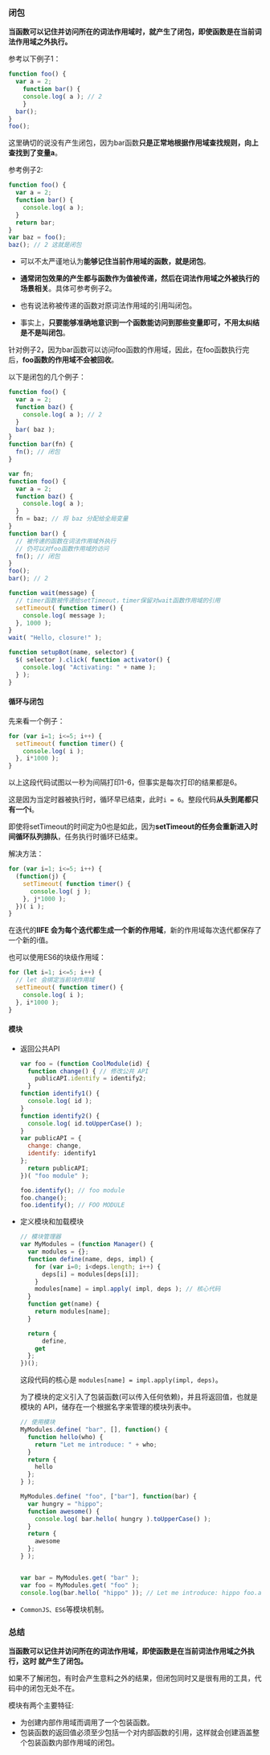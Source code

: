 ### 闭包

**当函数可以记住并访问所在的词法作用域时，就产生了闭包，即使函数是在当前词法作用域之外执行。**

参考以下例子1：

```javascript
function foo() { 
  var a = 2;
	function bar() {
    console.log( a ); // 2
	}
  bar(); 
}
foo();
```

这里确切的说没有产生闭包，因为bar函数**只是正常地根据作用域查找规则，向上查找到了变量a**。

参考例子2:

```javascript
function foo() {
  var a = 2;
  function bar() {
    console.log( a );
  }
  return bar;
}
var baz = foo();
baz(); // 2 这就是闭包
```

* 可以不太严谨地认为**能够记住当前作用域的函数，就是闭包**。

* **通常闭包效果的产生都与函数作为值被传递，然后在词法作用域之外被执行的场景相关**。具体可参考例子2。
* 也有说法称被传递的函数对原词法作用域的引用叫闭包。

* 事实上，**只要能够准确地意识到一个函数能访问到那些变量即可，不用太纠结是不是叫闭包**。

针对例子2，因为bar函数可以访问foo函数的作用域，因此，在foo函数执行完后，**foo函数的作用域不会被回收**。

以下是闭包的几个例子：

```javascript
function foo() {
  var a = 2;
  function baz() {
    console.log( a ); // 2
  }
  bar( baz );
}
function bar(fn) {
  fn(); // 闭包
}
```

```javascript
var fn;
function foo() {
  var a = 2;
  function baz() {
    console.log( a );
  }
  fn = baz; // 将 baz 分配给全局变量
}
function bar() {
  // 被传递的函数在词法作用域外执行
  // 仍可以对foo函数作用域的访问
  fn(); // 闭包
}
foo();
bar(); // 2
```

```javascript
function wait(message) {
  // timer函数被传递给setTimeout，timer保留对wait函数作用域的引用
  setTimeout( function timer() {
    console.log( message );
  }, 1000 );
}
wait( "Hello, closure!" );
```

```javascript
function setupBot(name, selector) {
  $( selector ).click( function activator() {
    console.log( "Activating: " + name );
  } );
}
```

#### 循环与闭包

先来看一个例子：

```javascript
for (var i=1; i<=5; i++) {
  setTimeout( function timer() {
    console.log( i );
  }, i*1000 );
}
```

以上这段代码试图以一秒为间隔打印1-6，但事实是每次打印的结果都是6。

这是因为当定时器被执行时，循环早已结束，此时```i = 6```。整段代码**从头到尾都只有一个i**。

即使将setTimeout的时间定为0也是如此，因为**setTimeout的任务会重新进入时间循环队列排队**，任务执行时循环已结束。

解决方法：

```javascript
for (var i=1; i<=5; i++) {
  (function(j) {
    setTimeout( function timer() {
      console.log( j );
    }, j*1000 );
  })( i );
}
```

在迭代的**IIFE 会为每个迭代都生成一个新的作用域**，新的作用域每次迭代都保存了一个新的i值。

也可以使用ES6的块级作用域：

```javascript
for (let i=1; i<=5; i++) {
  // let 会绑定当前块作用域
  setTimeout( function timer() {
    console.log( i );
  }, i*1000 );
}
```

#### 模块

* 返回公共API

  ```javascript
  var foo = (function CoolModule(id) {
    function change() { // 修改公共 API
      publicAPI.identify = identify2;
    }
  function identify1() {
    console.log( id );
  }
  function identify2() {
    console.log( id.toUpperCase() );
  }
  var publicAPI = {
    change: change,
    identify: identify1
  };
    return publicAPI;
  })( "foo module" );
  
  foo.identify(); // foo module
  foo.change();
  foo.identify(); // FOO MODULE
  ```

* 定义模块和加载模块

  ```javascript
  // 模块管理器
  var MyModules = (function Manager() {
    var modules = {};
    function define(name, deps, impl) {
      for (var i=0; i<deps.length; i++) {
        deps[i] = modules[deps[i]];
      }
      modules[name] = impl.apply( impl, deps ); // 核心代码
    }
    function get(name) {
      return modules[name];
    }
  
    return {
  		define,
      get
    };
  })();
  ```

  这段代码的核心是 ```modules[name] = impl.apply(impl, deps)```。

  为了模块的定义引入了包装函数(可以传入任何依赖)，并且将返回值，也就是模块的 API，储存在一个根据名字来管理的模块列表中。

  ```javascript
  // 使用模块
  MyModules.define( "bar", [], function() {
    function hello(who) {
      return "Let me introduce: " + who;
    }
    return {
      hello
    };
  } );
  
  MyModules.define( "foo", ["bar"], function(bar) {
    var hungry = "hippo";
    function awesome() {
      console.log( bar.hello( hungry ).toUpperCase() );
    }
    return {
      awesome
    };
  } );
  
  
  var bar = MyModules.get( "bar" );
  var foo = MyModules.get( "foo" );
  console.log(bar.hello( "hippo" )); // Let me introduce: hippo foo.awesome(); // LET ME INTRODUCE: HIPPO
  ```

* ```CommonJS、ES6```等模块机制。

### 总结

**当函数可以记住并访问所在的词法作用域，即使函数是在当前词法作用域之外执行，这时 就产生了闭包。**

如果不了解闭包，有时会产生意料之外的结果，但闭包同时又是很有用的工具，代码中的闭包无处不在。

模块有两个主要特征:

* 为创建内部作用域而调用了一个包装函数。
* 包装函数的返回值必须至少包括一个对内部函数的引用，这样就会创建涵盖整个包装函数内部作用域的闭包。

